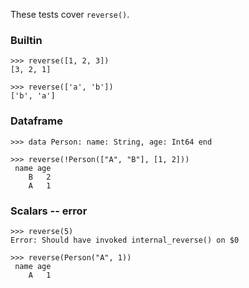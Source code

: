 These tests cover `reverse()`.

### Builtin

```
>>> reverse([1, 2, 3])
[3, 2, 1]

>>> reverse(['a', 'b'])
['b', 'a']

```

### Dataframe

```
>>> data Person: name: String, age: Int64 end

>>> reverse(!Person(["A", "B"], [1, 2]))
 name age
    B   2
    A   1

```

### Scalars -- error

```
>>> reverse(5)
Error: Should have invoked internal_reverse() on $0

>>> reverse(Person("A", 1))
 name age
    A   1

```

